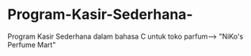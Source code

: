 # Program-Kasir-Sederhana-
Program Kasir Sederhana dalam bahasa C  untuk toko parfum--> "NiKo's Perfume Mart"

